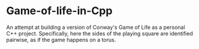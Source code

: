 # Game-of-life-in-Cpp
An attempt at building a version of Conway's Game of Life as a personal C++ project. 
Specifically, here the sides of the playing square are identified pairwise, as if the game happens on a torus.
